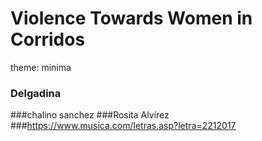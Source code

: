 # Violence Towards Women in Corridos
theme: minima

### Delgadina
###chalino sanchez 
###Rosita Alvírez
###https://www.musica.com/letras.asp?letra=2212017
